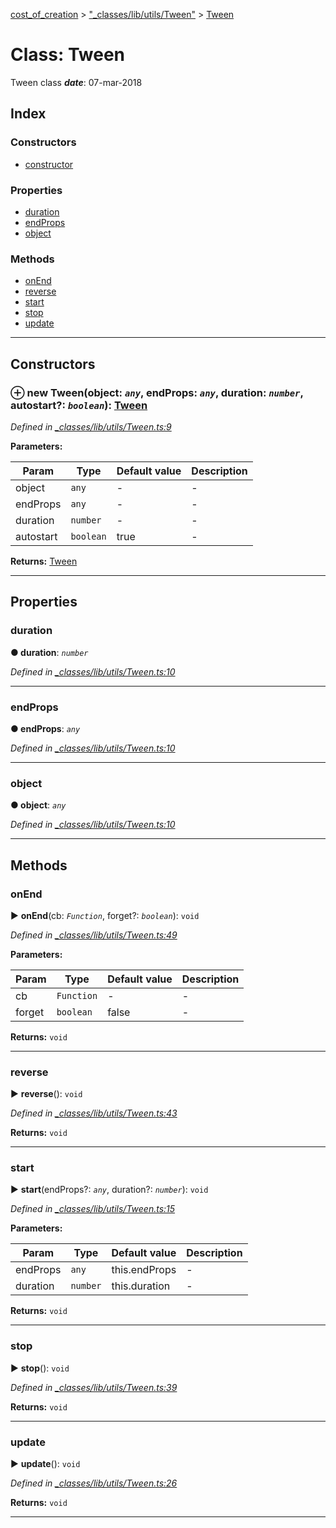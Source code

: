 [cost_of_creation](../README.md) > ["_classes/lib/utils/Tween"](../modules/__classes_lib_utils_tween_.md) > [Tween](../classes/__classes_lib_utils_tween_.tween.md)



# Class: Tween


Tween class
*__date__*: 07-mar-2018


## Index

### Constructors

* [constructor](__classes_lib_utils_tween_.tween.md#constructor)


### Properties

* [duration](__classes_lib_utils_tween_.tween.md#duration)
* [endProps](__classes_lib_utils_tween_.tween.md#endprops)
* [object](__classes_lib_utils_tween_.tween.md#object)


### Methods

* [onEnd](__classes_lib_utils_tween_.tween.md#onend)
* [reverse](__classes_lib_utils_tween_.tween.md#reverse)
* [start](__classes_lib_utils_tween_.tween.md#start)
* [stop](__classes_lib_utils_tween_.tween.md#stop)
* [update](__classes_lib_utils_tween_.tween.md#update)



---
## Constructors
<a id="constructor"></a>


### ⊕ **new Tween**(object: *`any`*, endProps: *`any`*, duration: *`number`*, autostart?: *`boolean`*): [Tween](__classes_lib_utils_tween_.tween.md)


*Defined in [_classes/lib/utils/Tween.ts:9](https://github.com/codeartisticninja/cost_of_creation/blob/6562fe6/src/script/_classes/lib/utils/Tween.ts#L9)*



**Parameters:**

| Param | Type | Default value | Description |
| ------ | ------ | ------ | ------ |
| object | `any`  | - |   - |
| endProps | `any`  | - |   - |
| duration | `number`  | - |   - |
| autostart | `boolean`  | true |   - |





**Returns:** [Tween](__classes_lib_utils_tween_.tween.md)

---


## Properties
<a id="duration"></a>

###  duration

**●  duration**:  *`number`* 

*Defined in [_classes/lib/utils/Tween.ts:10](https://github.com/codeartisticninja/cost_of_creation/blob/6562fe6/src/script/_classes/lib/utils/Tween.ts#L10)*





___

<a id="endprops"></a>

###  endProps

**●  endProps**:  *`any`* 

*Defined in [_classes/lib/utils/Tween.ts:10](https://github.com/codeartisticninja/cost_of_creation/blob/6562fe6/src/script/_classes/lib/utils/Tween.ts#L10)*





___

<a id="object"></a>

###  object

**●  object**:  *`any`* 

*Defined in [_classes/lib/utils/Tween.ts:10](https://github.com/codeartisticninja/cost_of_creation/blob/6562fe6/src/script/_classes/lib/utils/Tween.ts#L10)*





___


## Methods
<a id="onend"></a>

###  onEnd

► **onEnd**(cb: *`Function`*, forget?: *`boolean`*): `void`



*Defined in [_classes/lib/utils/Tween.ts:49](https://github.com/codeartisticninja/cost_of_creation/blob/6562fe6/src/script/_classes/lib/utils/Tween.ts#L49)*



**Parameters:**

| Param | Type | Default value | Description |
| ------ | ------ | ------ | ------ |
| cb | `Function`  | - |   - |
| forget | `boolean`  | false |   - |





**Returns:** `void`





___

<a id="reverse"></a>

###  reverse

► **reverse**(): `void`



*Defined in [_classes/lib/utils/Tween.ts:43](https://github.com/codeartisticninja/cost_of_creation/blob/6562fe6/src/script/_classes/lib/utils/Tween.ts#L43)*





**Returns:** `void`





___

<a id="start"></a>

###  start

► **start**(endProps?: *`any`*, duration?: *`number`*): `void`



*Defined in [_classes/lib/utils/Tween.ts:15](https://github.com/codeartisticninja/cost_of_creation/blob/6562fe6/src/script/_classes/lib/utils/Tween.ts#L15)*



**Parameters:**

| Param | Type | Default value | Description |
| ------ | ------ | ------ | ------ |
| endProps | `any`  |  this.endProps |   - |
| duration | `number`  |  this.duration |   - |





**Returns:** `void`





___

<a id="stop"></a>

###  stop

► **stop**(): `void`



*Defined in [_classes/lib/utils/Tween.ts:39](https://github.com/codeartisticninja/cost_of_creation/blob/6562fe6/src/script/_classes/lib/utils/Tween.ts#L39)*





**Returns:** `void`





___

<a id="update"></a>

###  update

► **update**(): `void`



*Defined in [_classes/lib/utils/Tween.ts:26](https://github.com/codeartisticninja/cost_of_creation/blob/6562fe6/src/script/_classes/lib/utils/Tween.ts#L26)*





**Returns:** `void`





___


